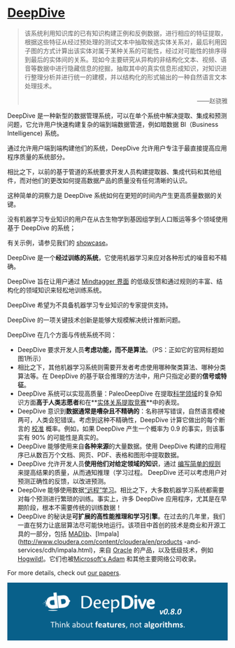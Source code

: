 # [DeepDive](http://deepdive.stanford.edu/#documentation)

> 
>
> 该系统利用知识库的已有知识构建正例和反例数据，进行相应的特征提取，根据这些特征从经过预处理的测试文本中抽取候选实体关系对，最后利用因子图的方式计算出该实体对属于某种关系的可能性，经过对可能性的排序得到最后的实体间的关系。现如今主要研究从异构的非结构化文本、视频、语音等数据中进行隐藏信息的挖掘，抽取其中的真实信息形成知识，对知识进行整理分析并进行统一的建模，并以结构化的形式输出的一种自然语言文本处理技术。
>
> 
>
> <p align="right">——赵骁雅</p>



DeepDive 是一种新型的数据管理系统，可以在单个系统中解决提取、集成和预测问题，它允许用户快速构建复杂的端到端数据管道，例如暗数据 BI（Business Intelligence) 系统。

通过允许用户端到端构建他们的系统，DeepDive 允许用户专注于最直接提高应用程序质量的系统部分。

相比之下，以前的基于管道的系统要求开发人员构建提取器、集成代码和其他组件，而对他们的更改如何提高数据产品的质量没有任何清晰的认识。

这种简单的洞察力是 DeepDive 系统如何在更短的时间内产生更高质量数据的关键。

没有机器学习专业知识的用户在从古生物学到基因组学到人口贩运等多个领域使用基于 DeepDive 的系统；

有关示例，请参见我们的 [showcase](http://deepdive.stanford.edu/showcase/apps)。



DeepDive 是一个**经过训练的系统**，它使用机器学习来应对各种形式的噪音和不精确。 

DeepDive 旨在让用户通过 [Mindtagger 界面](http://deepdive.stanford.edu/labeling) 的低级反馈和通过规则的丰富、结构化的领域知识来轻松地训练系统。 

DeepDive 希望为不具备机器学习专业知识的专家提供支持。 

DeepDive 的一项关键技术创新是能够大规模解决统计推断问题。

DeepDive 在几个方面与传统系统不同：

- DeepDive 要求开发人员**考虑功能，而不是算法**。（PS：正如它的官网标题如图1所示）
- 相比之下，其他机器学习系统则需要开发者考虑使用哪种聚类算法、哪种分类算法等。在 DeepDive 的基于联合推理的方法中，用户只指定必要的**信号或特征**。
- DeepDive 系统可以实现高质量：PaleoDeepDive 在提取[科学领域](https://journals.plos.org/plosone/article?id=10.1371/journal.pone.0113523)的复杂知识方面**高于人类志愿者**和在**[实体关系提取竞赛](http://i.stanford.edu/hazy/papers/2014kbp-systemdescription.pdf)**中的表现。
- DeepDive 意识到**数据通常是嘈杂且不精确的**：名称拼写错误，自然语言模棱两可，人类会犯错误。考虑到这种不精确性，DeepDive 计算它做出的每个断言的 [校准](http://deepdive.stanford.edu/calibration) 概率。例如，如果 DeepDive 产生一个概率为 0.9 的事实，则该事实有 90% 的可能性是真实的。
- DeepDive 能够使用来自**各种来源**的大量数据。使用 DeepDive 构建的应用程序已从数百万个文档、网页、PDF、表格和图形中提取数据。
- DeepDive 允许开发人员**使用他们对给定领域的知识**，通过 [编写简单的规则](http://deepdive.stanford.edu/writing-model-ddlog) 来提高结果的质量，从而通知推理（学习过程。 DeepDive 还可以考虑用户对预测正确性的反馈，以改进预测。
- DeepDive 能够使用数据[“远程”学习](http://deepdive.stanford.edu/distant_supervision)。相比之下，大多数机器学习系统都需要对每个预测进行繁琐的训练。事实上，许多 DeepDive 应用程序，尤其是在早期阶段，根本不需要传统的训练数据！
- DeepDive 的秘诀是**可扩展的高性能推理和学习引擎**。在过去的几年里，我们一直在努力让底层算法尽可能快地运行。该项目中首创的技术是商业和开源工具的一部分，包括 [MADlib](http://madlib.net/)、[Impala](http://www.cloudera.com/content/cloudera/en/products -and-services/cdh/impala.html)，来自 [Oracle](https://blogs.oracle.com/R/entry/low_rank_matrix_factorization_in) 的产品，以及低级技术，例如 [Hogwild!](http://i.stanford.edu/hazy/papers/hogwild-nips.pdf)。它们也被[Microsoft's Adam](http://www.wired.com/2014/07/microsoft-adam/) 和其他主要网络公司收录。

For more details, check out [our papers](http://deepdive.stanford.edu/papers).

![deepdive](DeepLive.assets/deepdive.png)